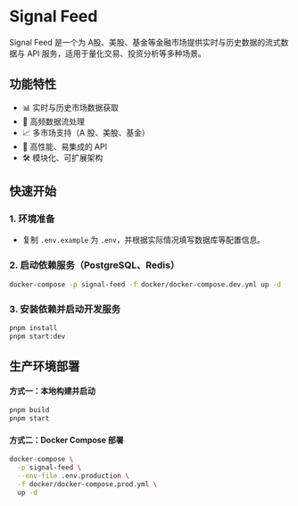 # Signal Feed

Signal Feed 是一个为 A股、美股、基金等金融市场提供实时与历史数据的流式数据与 API 服务，适用于量化交易、投资分析等多种场景。

## 功能特性

- 📊 实时与历史市场数据获取
- 🔄 高频数据流处理
- 📈 多市场支持（A 股、美股、基金）
- 🚀 高性能、易集成的 API
- 🛠️ 模块化、可扩展架构

## 快速开始

### 1. 环境准备

- 复制 `.env.example` 为 `.env`，并根据实际情况填写数据库等配置信息。

### 2. 启动依赖服务（PostgreSQL、Redis）

```bash
docker-compose -p signal-feed -f docker/docker-compose.dev.yml up -d
```

### 3. 安装依赖并启动开发服务

```bash
pnpm install
pnpm start:dev
```

## 生产环境部署

#### 方式一：本地构建并启动

```bash
pnpm build
pnpm start
```

#### 方式二：Docker Compose 部署

```bash
docker-compose \
  -p signal-feed \
  --env-file .env.production \
  -f docker/docker-compose.prod.yml \
  up -d
```
